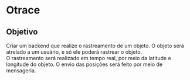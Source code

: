 # Otrace
## Objetivo
Criar um backend que realize o rastreamento de um objeto. O objeto será atrelado a um usuário, e só ele poderá rastrear o objeto.   
O rastreamento será realizado em tempo real, por meio da latitude e longitude do objeto. O envio das posições será feito por meio de mensageria.